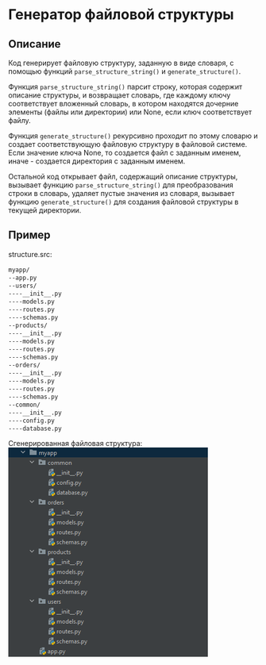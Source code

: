 # Генератор файловой структуры
## Описание
Код генерирует файловую структуру, заданную в виде словаря, с помощью функций `parse_structure_string()` и
`generate_structure()`.

Функция `parse_structure_string()` парсит строку, которая содержит описание структуры, и возвращает словарь, где каждому
ключу соответствует вложенный словарь, в котором находятся дочерние элементы (файлы или директории) или None, если ключ
соответствует файлу.

Функция `generate_structure()` рекурсивно проходит по этому словарю и создает соответствующую файловую структуру в
файловой системе. Если значение ключа None, то создается файл с заданным именем, иначе - создается директория с заданным
именем.

Остальной код открывает файл, содержащий описание структуры, вызывает функцию `parse_structure_string()` для
преобразования строки в словарь, удаляет пустые значения из словаря, вызывает функцию `generate_structure()` для создания
файловой структуры в текущей директории.

## Пример
structure.src:
```structure.src
myapp/
--app.py
--users/
----__init__.py
----models.py
----routes.py
----schemas.py
--products/
----__init__.py
----models.py
----routes.py
----schemas.py
--orders/
----__init__.py
----models.py
----routes.py
----schemas.py
--common/
----__init__.py
----config.py
----database.py
```

Сгенерированная файловая структура:<br/>
![img.png](docs/screen.png)
